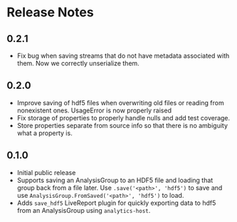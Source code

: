 # Release Notes

## 0.2.1

- Fix bug when saving streams that do not have metadata associated with them.
  Now we correctly unserialize them.

## 0.2.0

- Improve saving of hdf5 files when overwriting old files or reading from
  nonexistent ones.  UsageError is now properly raised
- Fix storage of properties to properly handle nulls and add test coverage.
- Store properties separate from source info so that there is no ambiguity
  what a property is.

## 0.1.0

- Initial public release
- Supports saving an AnalysisGroup to an HDF5 file and loading that group back
  from a file later.  Use `.save('<path>', 'hdf5')` to save and use
  `AnalysisGroup.FromSaved('<path>', 'hdf5')` to load.
- Adds `save_hdf5` LiveReport plugin for quickly exporting data to hdf5 from an
  AnalysisGroup using `analytics-host`.